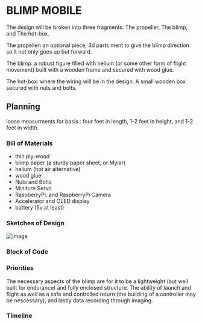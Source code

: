 # BLIMP MOBILE

The design will be broken into three fragments: The propeller, The blimp, and The hot-box.

The propeller:
  an optional piece, 3d parts ment to give the blimp direction so it not only goes up but forward.
  
The blimp:
  a robust figure filled with helium (or some other form of flight movement) built with a wooden frame and secured with wood glue.
  
The hot-box:
  where the wiring will be in the design. A small wooden box secured with nuts and bolts.

## Planning
  
  loose measurments for basis : four feet in length, 1-2 feet in height, and 1-2 feet in width.  

### Bill of Materials
  - thin ply-wood
  - blimp paper (a sturdy paper sheet, or Mylar)
  - helium (hot air alternative)
  - wood glue
  - Nuts and Bolts
  - Miniture Servo
  - RaspberryPi, and RaspberryPi Camera
  - Accelerator and OLED display
  - battery (5v at least)
  
### Sketches of Design

![image](https://user-images.githubusercontent.com/61207267/151993253-47cd025b-dcf9-47f5-816e-ccb378cb40b4.png)



### Block of Code


### Priorities 
 The necessary aspects of the blimp are for it to be a lightweight (but well built for endurance)  and fully enclosed structure. The ability of launch and flight as well as a safe and controlled return (the building of a controller may be nescessary), and lastly data recording through imaging.  

### Timeline


